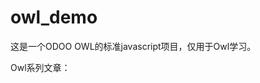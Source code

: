 # owl_demo

这是一个ODOO OWL的标准javascript项目，仅用于Owl学习。

Owl系列文章：

[ODOO Owl]: https://blog.csdn.net/tsoteo/category_10967251.html	"ODOO Owl"

